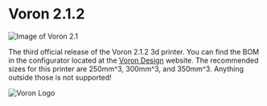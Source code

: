 # Voron 2.1.2


![Image of Voron 2.1](http://vorondesign.com/images/voron2.1.jpg)

The third official release of the Voron 2.1.2 3d printer.  You can find the BOM in the configurator located at the [Voron Design]( http://vorondesign.com/voron2.1) website.  The recommended sizes for this printer are 250mm^3, 300mm^3, and 350mm^3.  Anything outside those is not supported!

![Voron Logo](http://vorondesign.com/images/voron_design_logo.png)
